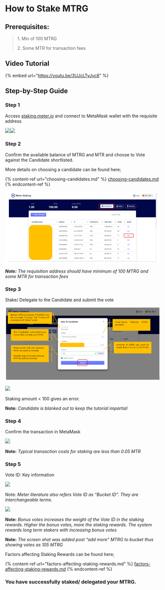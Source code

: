 # How to Stake MTRG

## Prerequisites: <a href="#7161" id="7161"></a>

> 1\. Min of 100 MTRG
>
> 2\. Some MTR for transaction fees

## Video Tutorial

{% embed url="https://youtu.be/3UJcLTyJvc8" %}

## Step-by-Step Guide

### Step 1

Access [staking.meter.io](https://staking.meter.io/) and connect to MetaMask wallet with the requisite address

![](https://miro.medium.com/max/1400/1\*sPnEkO2iPevwCTlwzWTLtQ.png)![](https://miro.medium.com/max/1400/1\*PS7d3E2Hb5UQbSzb6ocSMQ.png)

### Step 2

Confirm the available balance of MTRG and MTR and choose to Vote against the Candidate shortlisted.

More details on choosing a candidate can be found here;

{% content-ref url="choosing-candidates.md" %}
[choosing-candidates.md](choosing-candidates.md)
{% endcontent-ref %}

![](<../../../.gitbook/assets/image (1) (1).png>)

_**Note:** The requisition address should have minimum of 100 MTRG and some MTR for transaction fees_

### Step 3

Stake/ Delegate to the Candidate and submit the vote

![](<../../../.gitbook/assets/image (5) (1).png>)

![](https://miro.medium.com/max/1400/1\*Jz3UCh4GZYgoGWxjIXIdCw.png)

Staking amount < 100 gives an error.

**Note:** _Candidate is blanked out to keep the tutorial impartial_

### Step 4

Confirm the transaction in MetaMask

![](https://miro.medium.com/max/1400/1\*uoZ-T375WqHyygbPe1eaqQ.png)

**Note:** _Typical transaction costs for staking are less than 0.05 MTR_

### Step 5

Vote ID: Key information

![](https://miro.medium.com/max/1400/1\*ccTvxqiQ6Mmv8enHC0r7tA.png)

Note: _Meter literature also refers Vote ID as “Bucket ID”. They are interchangeable terms._

![](https://miro.medium.com/max/1400/1\*yLBY6Smm4Aou3y3-c1I0zw.png)

**Note:** _Bonus votes increases the weight of the Vote ID in the staking rewards. Higher the bonus votes, more the staking rewards. The system rewards long term stakers with increasing bonus votes_

**Note:** _The screen shot was added post “add more” MTRG to bucket thus showing votes as 105 MTRG_

Factors affecting Staking Rewards can be found here;

{% content-ref url="factors-affecting-staking-rewards.md" %}
[factors-affecting-staking-rewards.md](factors-affecting-staking-rewards.md)
{% endcontent-ref %}

### **You have successfully staked/ delegated your MTRG.** <a href="#652f" id="652f"></a>
